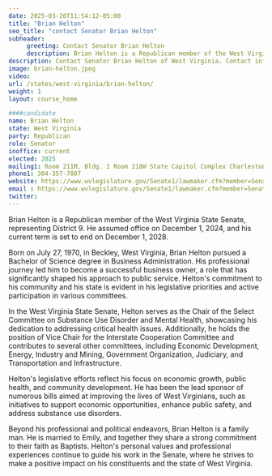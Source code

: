 ```yaml
---
date: 2025-03-26T11:54:12-05:00
title: "Brian Helton"
seo_title: "contact Senator Brian Helton"
subheader:
     greeting: Contact Senator Brian Helton
     description: Brian Helton is a Republican member of the West Virginia State Senate, representing District 9. He assumed office on December 1, 2024, and his current term is set to end on December 1, 2028.
description: Contact Senator Brian Helton of West Virginia. Contact information for Brian Helton includes email address, phone number, and mailing address.
image: brian-helton.jpeg
video:
url: /states/west-virginia/brian-helton/
weight: 1
layout: course_home

####candidate
name: Brian Helton
state: West Virginia
party: Republican
role: Senator
inoffice: current
elected: 2025
mailing1: Room 211M, Bldg. 1 Room 218W State Capitol Complex Charleston, WV 25305
phone1: 304-357-7807
website: https://www.wvlegislature.gov/Senate1/lawmaker.cfm?member=Senator%20Helton/
email : https://www.wvlegislature.gov/Senate1/lawmaker.cfm?member=Senator%20Helton/
twitter: 
---
```

Brian Helton is a Republican member of the West Virginia State Senate, representing District 9. He assumed office on December 1, 2024, and his current term is set to end on December 1, 2028.

Born on July 27, 1970, in Beckley, West Virginia, Brian Helton pursued a Bachelor of Science degree in Business Administration. His professional journey led him to become a successful business owner, a role that has significantly shaped his approach to public service. Helton's commitment to his community and his state is evident in his legislative priorities and active participation in various committees.

In the West Virginia State Senate, Helton serves as the Chair of the Select Committee on Substance Use Disorder and Mental Health, showcasing his dedication to addressing critical health issues. Additionally, he holds the position of Vice Chair for the Interstate Cooperation Committee and contributes to several other committees, including Economic Development, Energy, Industry and Mining, Government Organization, Judiciary, and Transportation and Infrastructure.

Helton's legislative efforts reflect his focus on economic growth, public health, and community development. He has been the lead sponsor of numerous bills aimed at improving the lives of West Virginians, such as initiatives to support economic opportunities, enhance public safety, and address substance use disorders.

Beyond his professional and political endeavors, Brian Helton is a family man. He is married to Emily, and together they share a strong commitment to their faith as Baptists. Helton's personal values and professional experiences continue to guide his work in the Senate, where he strives to make a positive impact on his constituents and the state of West Virginia.
